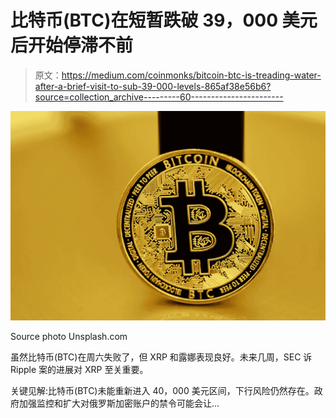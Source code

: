 # 比特币(BTC)在短暂跌破 39，000 美元后开始停滞不前

> 原文：<https://medium.com/coinmonks/bitcoin-btc-is-treading-water-after-a-brief-visit-to-sub-39-000-levels-865af38e56b6?source=collection_archive---------60----------------------->

![](img/9c27b34a849f01bbca7541ba5d14d19a.png)

Source photo Unsplash.com

虽然比特币(BTC)在周六失败了，但 XRP 和露娜表现良好。未来几周，SEC 诉 Ripple 案的进展对 XRP 至关重要。

关键见解:比特币(BTC)未能重新进入 40，000 美元区间，下行风险仍然存在。政府加强监控和扩大对俄罗斯加密账户的禁令可能会让…